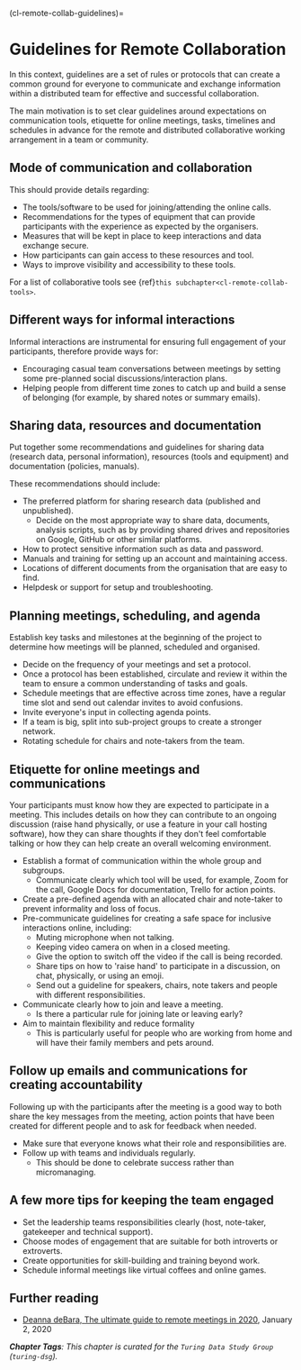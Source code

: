 (cl-remote-collab-guidelines)=
# Guidelines for Remote Collaboration

In this context, guidelines are a set of rules or protocols that can create a common ground for everyone to communicate and exchange information within a distributed team for effective and successful collaboration.

The main motivation is to set clear guidelines around expectations on communication tools, etiquette for online meetings, tasks, timelines and schedules in advance for the remote and distributed collaborative working arrangement in a team or community.

## Mode of communication and collaboration
<!---Add details and more points point to other chapters for details--->

This should provide details regarding:
- The tools/software to be used for joining/attending the online calls.
- Recommendations for the types of equipment that can provide participants with the experience as expected by the organisers.
- Measures that will be kept in place to keep interactions and data exchange secure.
- How participants can gain access to these resources and tool.
- Ways to improve visibility and accessibility to these tools.

For a list of collaborative tools see {ref}`this subchapter<cl-remote-collab-tools>`.

## Different ways for informal interactions
<!---Add details and more points point to other chapters for details--->
Informal interactions are instrumental for ensuring full engagement of your participants, therefore provide ways for:
- Encouraging casual team conversations between meetings by setting some pre-planned social discussions/interaction plans.
- Helping people from different time zones to catch up and build a sense of belonging (for example, by shared notes or summary emails).

## Sharing data, resources and documentation
<!---Add details and more points point to other chapters for details--->
Put together some recommendations and guidelines for sharing data (research data, personal information), resources (tools and equipment) and documentation (policies, manuals).

These recommendations should include:
- The preferred platform for sharing research data (published and unpublished).
  - Decide on the most appropriate way to share data, documents, analysis scripts, such as by providing shared drives and repositories on Google, GitHub or other similar platforms.
- How to protect sensitive information such as data and password.
- Manuals and training for setting up an account and maintaining access.
- Locations of different documents from the organisation that are easy to find.
- Helpdesk or support for setup and troubleshooting.

## Planning meetings, scheduling, and agenda
<!---Add details and more points point to other chapters for details--->
Establish key tasks and milestones at the beginning of the project to determine how meetings will be planned, scheduled and organised.
- Decide on the frequency of your meetings and set a protocol.
- Once a protocol has been established, circulate and review it within the team to ensure a common understanding of tasks and goals.
- Schedule meetings that are effective across time zones, have a regular time slot and send out calendar invites to avoid confusions.
- Invite everyone's input in collecting agenda points.
- If a team is big, split into sub-project groups to create a stronger network.
- Rotating schedule for chairs and note-takers from the team.

## Etiquette for online meetings and communications
<!---Add details and more points point to other chapters for details--->
Your participants must know how they are expected to participate in a meeting. This includes details on how they can contribute to an ongoing discussion (raise hand physically, or use a feature in your call hosting software), how they can share thoughts if they don't feel comfortable talking or how they can help create an overall welcoming environment.
- Establish a format of communication within the whole group and subgroups.
  - Communicate clearly which tool will be used, for example, Zoom for the call, Google Docs for documentation, Trello for action points.
- Create a pre-defined agenda with an allocated chair and note-taker to prevent informality and loss of focus.
- Pre-communicate guidelines for creating a safe space for inclusive interactions online, including:
  - Muting microphone when not talking.
  - Keeping video camera on when in a closed meeting.
  - Give the option to switch off the video if the call is being recorded.
  - Share tips on how to 'raise hand' to participate in a discussion, on chat, physically, or using an emoji.
  - Send out a guideline for speakers, chairs, note takers and people with different responsibilities.
- Communicate clearly how to join and leave a meeting.
  - Is there a particular rule for joining late or leaving early?
- Aim to maintain flexibility and reduce formality
  - This is particularly useful for people who are working from home and will have their family members and pets around.

## Follow up emails and communications for creating accountability
<!---Add details and more points point to other chapters for details--->
Following up with the participants after the meeting is a good way to both share the key messages from the meeting, action points that have been created for different people and to ask for feedback when needed.
- Make sure that everyone knows what their role and responsibilities are.
- Follow up with teams and individuals regularly.
  - This should be done to celebrate success rather than micromanaging.

## A few more tips for keeping the team engaged
<!---Add details and more points point to other chapters for details--->
- Set the leadership teams responsibilities clearly (host, note-taker, gatekeeper and technical support).
- Choose modes of engagement that are suitable for both introverts or extroverts.
- Create opportunities for skill-building and training beyond work.
- Schedule informal meetings like virtual coffees and online games.

## Further reading

- [Deanna deBara, The ultimate guide to remote meetings in 2020](https://slackhq.com/ultimate-guide-remote-meetings), January 2, 2020

***Chapter Tags**: This chapter is curated for the `Turing Data Study Group` (`turing-dsg`).*
